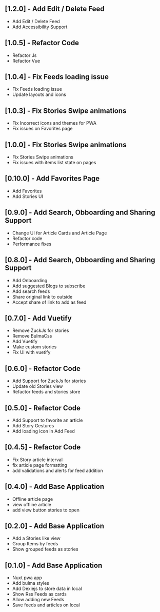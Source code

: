 ## [1.2.0] - Add Edit / Delete Feed

- Add Edit / Delete Feed
- Add Accessibility Support

## [1.0.5] - Refactor Code

- Refactor Js
- Refactor Vue
  
## [1.0.4] - Fix Feeds loading issue

- Fix Feeds loading issue
- Update layouts and icons

## [1.0.3] - Fix Stories Swipe animations

- Fix Incorrect icons and themes for PWA
- Fix issues on Favorites page
 
## [1.0.0] - Fix Stories Swipe animations

- Fix Stories Swipe animations
- Fix issues with items list state on pages

## [0.10.0] - Add Favorites Page

- Add Favorites
- Add Stories UI

## [0.9.0] - Add Search, Obboarding and Sharing Support

- Change UI for Article Cards and Article Page
- Refactor code
- Performance fixes

## [0.8.0] - Add Search, Obboarding and Sharing Support

- Add Onboarding
- Add suggested Blogs to subscribe
- Add search feeds
- Share original link to outside
- Accept share of link to add as feed

## [0.7.0] - Add Vuetify

- Remove ZuckJs for stories
- Remove BulmaCss
- Add Vuetify
- Make custom stories
- Fix UI with vuetify

## [0.6.0] - Refactor Code

- Add Support for ZuckJs for stories
- Update old Stories view
- Refactor feeds and stories store

## [0.5.0] - Refactor Code

- Add Support to favorite an article
- Add Story Gestures
- Add loading icon in Add Feed

## [0.4.5] - Refactor Code

- Fix Story article interval
- fix article page formatting
- add validations and alerts for feed addition

## [0.4.0] - Add Base Application

- Offline article page
- view offline article
- add view button stories to open

## [0.2.0] - Add Base Application

- Add a Stories like view
- Group Items by feeds
- Show grouped feeds as stories

## [0.1.0] - Add Base Application

- Nuxt pwa app
- Add bulma styles
- Add Dexiejs to store data in local
- Show Rss Feeds as cards
- Allow adding new Feeds
- Save feeds and articles on local
